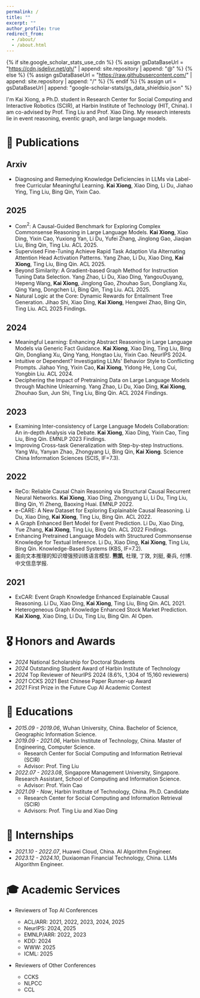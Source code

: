 ```yaml
---
permalink: /
title: ""
excerpt: ""
author_profile: true
redirect_from: 
  - /about/
  - /about.html
---
```


{% if site.google_scholar_stats_use_cdn %}
{% assign gsDataBaseUrl = "https://cdn.jsdelivr.net/gh/" | append: site.repository | append: "@" %}
{% else %}
{% assign gsDataBaseUrl = "https://raw.githubusercontent.com/" | append: site.repository | append: "/" %}
{% endif %}
{% assign url = gsDataBaseUrl | append: "google-scholar-stats/gs_data_shieldsio.json" %}

<span class='anchor' id='about-me'></span>

I'm Kai Xiong, a Ph.D. student in Research Center for Social Computing and Interactive Robotics (SCIR), at Harbin Institute of Technology (HIT, China). I am co-advised by Prof. Ting Liu and Prof. Xiao Ding. My research interests lie in event reasoning, eventic graph, and large language models.


<!-- # 🔥 News
- *2025.05*: &nbsp;🎉🎉 Three/One papers are accepted by ACL 2025 conference/findings, respectively. 
- *2024.09*: &nbsp;🎉🎉 One paper is accepted by NeurIPS 2024 poster.
- *2024.05*: &nbsp;🎉🎉 One/One papers are accepted by ACL 2024 conference/findings, respectively. -->

# 📝 Publications 

## Arxiv
- Diagnosing and Remedying Knowledge Deficiencies in LLMs via Label-free Curricular Meaningful Learning. **Kai Xiong**, Xiao Ding, Li Du, Jiahao Ying, Ting Liu, Bing Qin, Yixin Cao.

## 2025
- Com$^2$: A Causal-Guided Benchmark for Exploring Complex Commonsense Reasoning in Large Language Models. **Kai Xiong**, Xiao Ding, Yixin Cao, Yuxiong Yan, Li Du, Yufei Zhang, Jinglong Gao, Jiaqian Liu, Bing Qin, Ting Liu. ACL 2025.
- Supervised Fine-Tuning Achieve Rapid Task Adaption Via Alternating Attention Head Activation Patterns. Yang Zhao, Li Du, Xiao Ding, **Kai Xiong**, Ting Liu, Bing Qin. ACL 2025.
- Beyond Similarity: A Gradient-based Graph Method for Instruction Tuning Data Selection. Yang Zhao, Li Du, Xiao Ding, YangouOuyang, Hepeng Wang, **Kai Xiong**, Jinglong Gao, Zhouhao Sun, Dongliang Xu, Qing Yang, Dongchen Li, Bing Qin, Ting Liu. ACL 2025.
- Natural Logic at the Core: Dynamic Rewards for Entailment Tree Generation. Jihao Shi, Xiao Ding, **Kai Xiong**, Hengwei Zhao, Bing Qin, Ting Liu. ACL 2025 Findings.

## 2024
- Meaningful Learning: Enhancing Abstract Reasoning in Large Language Models via Generic Fact Guidance. **Kai Xiong**, Xiao Ding, Ting Liu, Bing Qin, Dongliang Xu, Qing Yang, Hongtao Liu, Yixin Cao. NeurIPS 2024.
- Intuitive or Dependent? Investigating LLMs' Behavior Style to Conflicting Prompts. Jiahao Ying, Yixin Cao, **Kai Xiong**, Yidong He, Long Cui, Yongbin Liu. ACL 2024.
- Deciphering the lmpact of Pretraining Data on Large Language Models through Machine Unlearning. Yang Zhao, Li Du, Xiao Ding, **Kai Xiong**, Zhouhao Sun, Jun Shi, Ting Liu, Bing Qin. ACL 2024 Findings.

## 2023
- Examining Inter-consistency of Large Language Models Collaboration: An in-depth Analysis via Debate. **Kai Xiong**, Xiao Ding, Yixin Cao, Ting Liu, Bing Qin. EMNLP 2023 Findings.
- Improving Cross-task Generalization with Step-by-step Instructions. Yang Wu, Yanyan Zhao, Zhongyang Li, Bing Qin, **Kai Xiong**. Science China Information Sciences (SCIS, IF=7.3).

## 2022
- ReCo: Reliable Causal Chain Reasoning via Structural Causal Recurrent Neural Networks. **Kai Xiong**, Xiao Ding, Zhongyang Li, Li Du, Ting Liu, Bing Qin, Yi Zheng, Baoxing Huai. EMNLP 2022.
- e-CARE: A New Dataset for Exploring Explainable Causal Reasoning. Li Du, Xiao Ding, **Kai Xiong**, Ting Liu, Bing Qin. ACL 2022.
- A Graph Enhanced Bert Model for Event Prediction. Li Du, Xiao Ding, Yue Zhang, **Kai Xiong**, Ting Liu, Bing Qin. ACL 2022 Findings.
- Enhancing Pretrained Language Models with Structured Commonsense Knowledge for Textual Inference. Li Du, Xiao Ding, **Kai Xiong**, Ting Liu, Bing Qin. Knowledge-Based Systems (KBS, IF=7.2).
- 面向文本推理的知识增强预训练语言模型. **熊凯**, 杜理, 丁效, 刘挺, 秦兵, 付博. 中文信息学报.

## 2021
- ExCAR: Event Graph Knowledge Enhanced Explainable Causal Reasoning. Li Du, Xiao Ding, **Kai Xiong**, Ting Liu, Bing Qin. ACL 2021.
- Heterogeneous Graph Knowledge Enhanced Stock Market Prediction. **Kai Xiong**, Xiao Ding, Li Du, Ting Liu, Bing Qin. AI Open.

# 🎖 Honors and Awards
- *2024* National Scholarship for Doctoral Students
- *2024* Outstanding Student Award of Harbin Institute of Technology
- *2024* Top Reviewer of NeurIPS 2024 (8.6%, 1,304 of 15,160 reviewers)
- *2021* CCKS 2021 Best Chinese Paper Runner-up Award
- *2021* First Prize in the Future Cup AI Academic Contest

# 📖 Educations
- *2015.09 - 2019.06*, Wuhan University, China. Bachelor of Science, Geographic Information Science. 
- *2019.09 - 2021.06*, Harbin Institute of Technology, China. Master of Engineering, Computer Science.
  - Research Center for Social Computing and Information Retrieval (SCIR)
  - Advisor: Prof. Ting Liu
- *2022.07 - 2023.08*, Singapore Management University, Singapore. Research Assistant, School of Computing and Information Science.
  - Advisor: Prof. Yixin Cao
- *2021.09 - Now*, Harbin Institute of Technology, China. Ph.D. Candidate
  - Research Center for Social Computing and Information Retrieval (SCIR)
  - Advisors: Prof. Ting Liu and Xiao Ding

# 💼 Internships
- *2021.10 - 2022.07*, Huawei Cloud, China. AI Algorithm Engineer.
- *2023.12 - 2024.10*, Duxiaoman Financial Technology, China. LLMs Algorithm Engineer.

<!-- # 💬 Invited Talks
- *2021.06*, Lorem ipsum dolor sit amet, consectetur adipiscing elit. Vivamus ornare aliquet ipsum, ac tempus justo dapibus sit amet. 
- *2021.03*, Lorem ipsum dolor sit amet, consectetur adipiscing elit. Vivamus ornare aliquet ipsum, ac tempus justo dapibus sit amet.  \| [\[video\]](https://github.com/) -->

# 🎓 Academic Services
- Reviewers of Top AI Conferences
  - ACL/ARR: 2021, 2022, 2023, 2024, 2025
  - NeurIPS: 2024, 2025
  - EMNLP/ARR: 2022, 2023
  - KDD: 2024
  - WWW: 2025
  - ICML: 2025

- Reviewers of Other Conferences
  - CCKS
  - NLPCC
  - CCL

